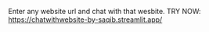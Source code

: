 Enter any website url and chat with that wesbite.
TRY NOW: https://chatwithwebsite-by-saqib.streamlit.app/
